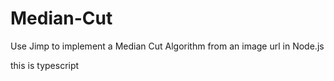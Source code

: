 # Median-Cut
Use Jimp to implement a Median Cut Algorithm from an image url in Node.js

this is typescript
